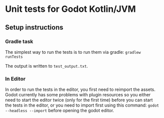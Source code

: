 # Unit tests for Godot Kotlin/JVM

## Setup instructions
### Gradle task
The simplest way to run the tests is to run them via gradle: `gradlew runTests`

The output is written to `test_output.txt`.

### In Editor
In order to run the tests in the editor, you first need to reimport the assets. Godot currently has some problems with plugin resources so you either need to start the editor twice (only for the first time) before you can start the tests in the editor, or you need to import first using this command: `godot --headless --import` before opening the godot editor.
